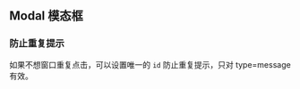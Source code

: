 <div class="demo-header">
<p class="overviewicon">
  <span class="wapi-tips-messagebox"/>
</p>

## Modal 模态框

<nova-uxlink widget-name="Modal"></nova-uxlink>
</div>

### 防止重复提示

如果不想窗口重复点击，可以设置唯一的 `id` 防止重复提示，只对 type=message 有效。

<nova-demo-view link="modal/id.vue"></nova-demo-view>

<br />
